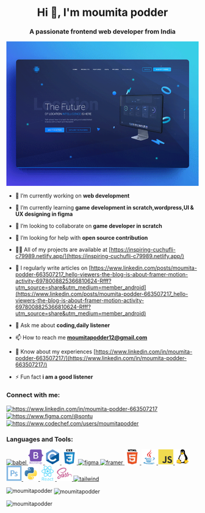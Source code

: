 <h1 align="center">Hi 👋, I'm moumita podder</h1>
<h3 align="center">A passionate frontend web developer from India</h3>

<p align="left"> <a href="https://twitter.com/" target="blank"><img src="https://github.com/moumitapodder/img/blob/main/O.gif" alt="" /></a> </p>

- 🔭 I’m currently working on **web development**

- 🌱 I’m currently learning **game development in scratch,wordpress,UI & UX designing in figma**

- 👯 I’m looking to collaborate on **game developer in scratch**

- 🤝 I’m looking for help with **open source contribution**

- 👨‍💻 All of my projects are available at [https://inspiring-cuchufli-c79989.netlify.app/](https://inspiring-cuchufli-c79989.netlify.app/)

- 📝 I regularly write articles on [https://www.linkedin.com/posts/moumita-podder-663507217_hello-viewers-the-blog-is-about-framer-motion-activity-6978008825366810624-Rfff?utm_source=share&utm_medium=member_android](https://www.linkedin.com/posts/moumita-podder-663507217_hello-viewers-the-blog-is-about-framer-motion-activity-6978008825366810624-Rfff?utm_source=share&utm_medium=member_android)

- 💬 Ask me about **coding,daily listener**

- 📫 How to reach me **moumitapodder12@gmail.com**

- 📄 Know about my experiences [https://www.linkedin.com/in/moumita-podder-663507217/](https://www.linkedin.com/in/moumita-podder-663507217/)

- ⚡ Fun fact **i am a good listener**

<h3 align="left">Connect with me:</h3>
<p align="left">
<a href="https://linkedin.com/in/https://www.linkedin.com/in/moumita-podder-663507217" target="blank"><img align="center" src="https://raw.githubusercontent.com/rahuldkjain/github-profile-readme-generator/master/src/images/icons/Social/linked-in-alt.svg" alt="https://www.linkedin.com/in/moumita-podder-663507217" height="30" width="40" /></a>
<a href="https://dribbble.com/https://www.figma.com/@sontu" target="blank"><img align="center" src="https://raw.githubusercontent.com/rahuldkjain/github-profile-readme-generator/master/src/images/icons/Social/dribbble.svg" alt="https://www.figma.com/@sontu" height="30" width="40" /></a>
<a href="https://www.codechef.com/users/https://www.codechef.com/users/moumitapodder" target="blank"><img align="center" src="https://cdn.jsdelivr.net/npm/simple-icons@3.1.0/icons/codechef.svg" alt="https://www.codechef.com/users/moumitapodder" height="30" width="40" /></a>
</p>

<h3 align="left">Languages and Tools:</h3>
<p align="left"> <a href="https://babeljs.io/" target="_blank" rel="noreferrer"> <img src="https://www.vectorlogo.zone/logos/babeljs/babeljs-icon.svg" alt="babel" width="40" height="40"/> </a> <a href="https://getbootstrap.com" target="_blank" rel="noreferrer"> <img src="https://raw.githubusercontent.com/devicons/devicon/master/icons/bootstrap/bootstrap-plain-wordmark.svg" alt="bootstrap" width="40" height="40"/> </a> <a href="https://www.cprogramming.com/" target="_blank" rel="noreferrer"> <img src="https://raw.githubusercontent.com/devicons/devicon/master/icons/c/c-original.svg" alt="c" width="40" height="40"/> </a> <a href="https://www.w3schools.com/css/" target="_blank" rel="noreferrer"> <img src="https://raw.githubusercontent.com/devicons/devicon/master/icons/css3/css3-original-wordmark.svg" alt="css3" width="40" height="40"/> </a> <a href="https://www.figma.com/" target="_blank" rel="noreferrer"> <img src="https://www.vectorlogo.zone/logos/figma/figma-icon.svg" alt="figma" width="40" height="40"/> </a> <a href="https://www.framer.com/" target="_blank" rel="noreferrer"> <img src="https://www.vectorlogo.zone/logos/framer/framer-icon.svg" alt="framer" width="40" height="40"/> </a> <a href="https://www.w3.org/html/" target="_blank" rel="noreferrer"> <img src="https://raw.githubusercontent.com/devicons/devicon/master/icons/html5/html5-original-wordmark.svg" alt="html5" width="40" height="40"/> </a> <a href="https://www.java.com" target="_blank" rel="noreferrer"> <img src="https://raw.githubusercontent.com/devicons/devicon/master/icons/java/java-original.svg" alt="java" width="40" height="40"/> </a> <a href="https://developer.mozilla.org/en-US/docs/Web/JavaScript" target="_blank" rel="noreferrer"> <img src="https://raw.githubusercontent.com/devicons/devicon/master/icons/javascript/javascript-original.svg" alt="javascript" width="40" height="40"/> </a> <a href="https://www.linux.org/" target="_blank" rel="noreferrer"> <img src="https://raw.githubusercontent.com/devicons/devicon/master/icons/linux/linux-original.svg" alt="linux" width="40" height="40"/> </a> <a href="https://www.photoshop.com/en" target="_blank" rel="noreferrer"> <img src="https://raw.githubusercontent.com/devicons/devicon/master/icons/photoshop/photoshop-line.svg" alt="photoshop" width="40" height="40"/> </a> <a href="https://www.python.org" target="_blank" rel="noreferrer"> <img src="https://raw.githubusercontent.com/devicons/devicon/master/icons/python/python-original.svg" alt="python" width="40" height="40"/> </a> <a href="https://reactjs.org/" target="_blank" rel="noreferrer"> <img src="https://raw.githubusercontent.com/devicons/devicon/master/icons/react/react-original-wordmark.svg" alt="react" width="40" height="40"/> </a> <a href="https://sass-lang.com" target="_blank" rel="noreferrer"> <img src="https://raw.githubusercontent.com/devicons/devicon/master/icons/sass/sass-original.svg" alt="sass" width="40" height="40"/> </a> <a href="https://tailwindcss.com/" target="_blank" rel="noreferrer"> <img src="https://www.vectorlogo.zone/logos/tailwindcss/tailwindcss-icon.svg" alt="tailwind" width="40" height="40"/> </a> </p>

<p><img align="left" src="https://github-readme-stats.vercel.app/api/top-langs?username=moumitapodder&show_icons=true&locale=en&layout=compact" alt="moumitapodder" /></p>

<p>&nbsp;<img align="center" src="https://github-readme-stats.vercel.app/api?username=moumitapodder&show_icons=true&locale=en" alt="moumitapodder" /></p>

<p><img align="center" src="https://github-readme-streak-stats.herokuapp.com/?user=moumitapodder&" alt="moumitapodder" /></p>
